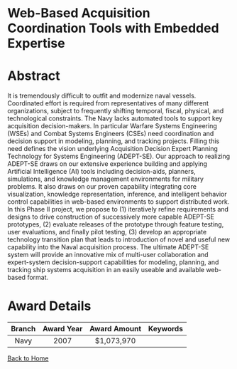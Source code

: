 
Web-Based Acquisition Coordination Tools with Embedded Expertise
================================================================

# Abstract


It is tremendously difficult to outfit and modernize naval vessels.  Coordinated effort is required from representatives of many different organizations, subject to frequently shifting temporal, fiscal, physical, and technological constraints.  The Navy lacks automated tools to support key acquisition decision-makers.  In particular Warfare Systems Engineering (WSEs) and Combat Systems Engineers (CSEs) need coordination and decision support in modeling, planning, and tracking projects.  Filling this need defines the vision underlying Acquisition Decision Expert Planning Technology for Systems Engineering (ADEPT-SE). Our approach to realizing ADEPT-SE draws on our extensive experience building and applying Artificial Intelligence (AI) tools including decision-aids, planners, simulations, and knowledge management environments for military problems.  It also draws on our proven capability integrating core visualization, knowledge representation, inference, and intelligent behavior control capabilities in web-based environments to support distributed work. In this Phase II project, we propose to (1) iteratively refine requirements and designs to drive construction of successively more capable ADEPT-SE prototypes, (2) evaluate releases of the prototype through feature testing, user evaluations, and finally pilot testing, (3) develop an appropriate technology transition plan that leads to introduction of novel and useful new capability into the Naval acquisition process.  The ultimate ADEPT-SE system will provide an innovative mix of multi-user collaboration and expert-system decision-support capabilities for modeling, planning, and tracking ship systems acquisition in an easily useable and available web-based format.  

# Award Details

|Branch|Award Year|Award Amount|Keywords|
| :---: | :---: | :---: | :---: |
|Navy|2007|$1,073,970||
  
  


[Back to Home](https://github.com/chrischow/dod_sbir_awards#1866)